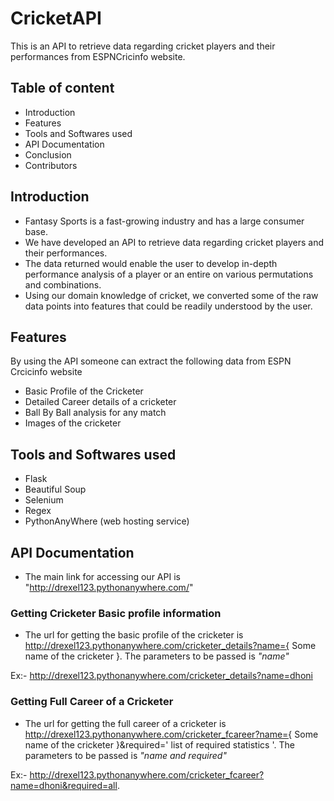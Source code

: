 # **CricketAPI**

This is an API to retrieve data regarding cricket players and their performances from ESPNCricinfo website.

## **Table of content**
- Introduction
- Features
- Tools and Softwares used
- API Documentation
- Conclusion
- Contributors

## **Introduction**
- Fantasy Sports is a fast-growing industry and has a large consumer base.
- We have developed an API to retrieve data regarding cricket players and their performances.
- The data returned would enable the user to develop in-depth performance analysis of a player or an entire on various permutations and combinations.
- Using our domain knowledge of cricket, we converted some of the raw data points into features that could be readily understood by the user.


## **Features**
By using the API someone can extract the following data from ESPN Crcicinfo website

- Basic Profile of the Cricketer
- Detailed Career details of a cricketer
- Ball By Ball analysis for any match
- Images of the cricketer



## **Tools and Softwares used**
- Flask
- Beautiful Soup
- Selenium
- Regex
- PythonAnyWhere (web hosting service)

## **API Documentation**
- The main link for accessing our API is "http://drexel123.pythonanywhere.com/"
### Getting Cricketer Basic profile information
- The url for getting the basic profile of the cricketer is http://drexel123.pythonanywhere.com/cricketer_details?name={ Some name of the cricketer }.
The parameters to be passed is *"name"*

Ex:- http://drexel123.pythonanywhere.com/cricketer_details?name=dhoni

### Getting Full Career of a Cricketer
- The url for getting the full career of a cricketer is http://drexel123.pythonanywhere.com/cricketer_fcareer?name={ Some name of the cricketer }&required=' list of required statistics '.
The parameters to be passed is *"name and required"*

Ex:- http://drexel123.pythonanywhere.com/cricketer_fcareer?name=dhoni&required=all.

